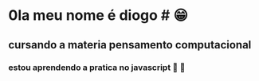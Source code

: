 # 0la meu nome é diogo # :grin:
## cursando a materia pensamento computacional
### estou aprendendo a pratica no javascript :exploding_head: :exploding_head: 

